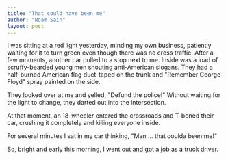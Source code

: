 ```yaml
---
title: "That could have been me"
author: "Noam Sain"
layout: post
---
```


I was sitting at a red light yesterday, minding my own business, patiently waiting for it to turn green even though there was no cross traffic. After a few moments, another car pulled to a stop next to me. Inside was a load of scruffy-bearded young men shouting anti-American slogans. They had a half-burned American flag duct-taped on the trunk and "Remember George Floyd" spray painted on the side.

They looked over at me and yelled, "Defund the police!" Without waiting for the light to change, they darted out into the intersection.

At that moment, an 18-wheeler entered the crossroads and T-boned their car, crushing it completely and killing everyone inside.

For several minutes I sat in my car thinking, "Man ... that coulda been me!"

So, bright and early this morning, I went out and got a job as a truck driver.